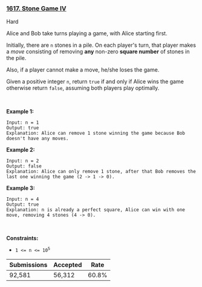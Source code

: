 ### [1617. Stone Game IV](https://leetcode.com/problems/stone-game-iv/)

Hard

Alice and Bob take turns playing a game, with Alice starting first.

Initially, there are `` n `` stones in a pile. On each player's turn, that player makes a _move_ consisting of removing __any__ non-zero __square number__ of stones in the pile.

Also, if a player cannot make a move, he/she loses the game.

Given a positive integer `` n ``, return `` true `` if and only if Alice wins the game otherwise return `` false ``, assuming both players play optimally.

 

__Example 1:__

```
Input: n = 1
Output: true
Explanation: Alice can remove 1 stone winning the game because Bob doesn't have any moves.
```

__Example 2:__

```
Input: n = 2
Output: false
Explanation: Alice can only remove 1 stone, after that Bob removes the last one winning the game (2 -> 1 -> 0).
```

__Example 3:__

```
Input: n = 4
Output: true
Explanation: n is already a perfect square, Alice can win with one move, removing 4 stones (4 -> 0).
```

 

__Constraints:__

*   <code>1 <= n <= 10<sup>5</sup></code>

| Submissions    | Accepted     | Rate   |
| -------------- | ------------ | ------ |
| 92,581 | 56,312 | 60.8% |